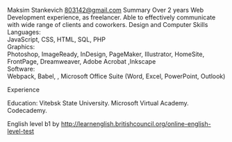 Maksim Stankevich
803142@gmail.com
Summary
Over 2 years Web Development experience, as freelancer.
Able to effectively communicate with wide range of clients and coworkers.
Design and Computer Skills
Languages:  
JavaScript, CSS, HTML, SQL, PHP  
Graphics:  
Photoshop, ImageReady, InDesign, PageMaker, Illustrator, HomeSite, FrontPage, Dreamweaver, Adobe Acrobat ,Inkscape  
Software:  
Webpack, Babel, , Microsoft Office Suite (Word, Excel, PowerPoint, Outlook)

Experience

Education:
Vitebsk State University.
Microsoft Virtual Academy.
Codecademy.

English level b1 by http://learnenglish.britishcouncil.org/online-english-level-test

